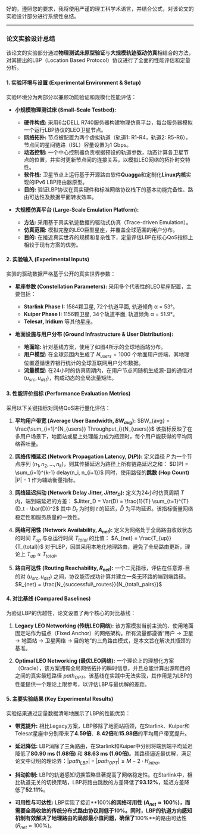 好的，遵照您的要求，我将使用严谨的理工科学术语言，并结合公式，对该论文的实验设计部分进行系统性总结。

---

### 论文实验设计总结

该论文的实验部分通过**物理测试床原型验证**与**大规模轨迹驱动仿真**相结合的方法，对其提出的LBP（Location Based Protocol）协议进行了全面的性能评估和定量分析。

#### 1. 实验环境与设置 (Experimental Environment & Setup)

实验环境分为两部分以兼顾功能验证和规模化性能评估：

*   **小规模物理测试床 (Small-Scale Testbed):**
    *   **硬件构成:** 采用6台DELL R740服务器构建物理仿真平台，每台服务器模拟一个运行LBP协议的LEO卫星节点。
    *   **网络拓扑:** 节点被配置为两个虚拟轨道（轨道1: R1-R4，轨道2: R5-R6），节点间的星间链路（ISL）容量设置为1 Gbps。
    *   **动态控制:** 一个中心控制器负责根据预设的轨道参数，动态计算各卫星节点的位置，并实时更新节点间的连接关系，以模拟LEO网络的拓扑时变特性。
    *   **软件栈:** 卫星节点上运行基于开源路由软件**Quagga**和定制化**Linux内核**实现的IPv6 LBP路由器原型。
    *   **目的:** 验证LBP协议在真实硬件和标准网络协议栈下的基本功能完备性、路由可达性及数据平面转发效率。

*   **大规模仿真平台 (Large-Scale Emulation Platform):**
    *   **方法:** 采用基于真实轨迹数据的驱动式仿真（Trace-driven Emulation）。
    *   **仿真范围:** 模拟完整的LEO巨型星座，并覆盖全球范围的用户分布。
    *   **目的:** 在接近真实世界的规模和复杂性下，定量评估LBP在核心QoS指标上相较于现有方案的优势。

#### 2. 实验输入 (Experimental Inputs)

实验的驱动数据严格基于公开的真实世界参数：

*   **星座参数 (Constellation Parameters):** 采用多个代表性的LEO星座配置，主要包括：
    *   **Starlink Phase I:** 1584颗卫星, 72个轨道平面, 轨道倾角 α = 53°。
    *   **Kuiper Phase I:** 1156颗卫星, 34个轨道平面, 轨道倾角 α = 51.9°。
    *   **Telesat, Iridium** 等其他星座。

*   **地面设施与用户分布 (Ground Infrastructure & User Distribution):**
    *   **地面站:** 针对基线方案，使用了如图4所示的全球地面站分布。
    *   **用户模型:** 在全球范围内生成了 $N_{users}=1000$ 个地面用户终端，其地理位置遵循世界银行统计的全球互联网用户分布数据。
    *   **流量模型:** 在24小时的仿真周期内，在用户节点间随机生成源-目的通信对 $(u_{src}, u_{dst})$，构成动态的全局流量矩阵。

#### 3. 性能评价指标 (Performance Evaluation Metrics)

采用以下关键指标对网络QoS进行量化评估：

1.  **平均用户带宽 (Average User Bandwidth, $BW_{avg}$):**
    $BW_{avg} = \frac{\sum_{i=1}^{N_{users}} Throughput_i}{N_{users}}$
    该指标反映了在多用户场景下，地面站或星上处理能力成为瓶颈时，每个用户能获得的平均网络吞吐量。

2.  **网络传播延迟 (Network Propagation Latency, $D(P)$):**
    定义路径 $P$ 为一个节点序列 $(n_1, n_2, ..., n_k)$，则其传播延迟为路径上所有链路延迟之和：
    $D(P) = \sum_{i=1}^{k-1} delay(n_i, n_{i+1})$
    同时，使用路径的**跳数 (Hop Count)** $|P|-1$ 作为辅助衡量指标。

3.  **网络延迟抖动 (Network Delay Jitter, $Jitter_D$):**
    定义为24小时仿真周期 $T$ 内，端到端延迟的方差：
    $Jitter_D = Var(D) = \frac{1}{T} \sum_{t=1}^{T} (D_t - \bar{D})^2$
    其中 $D_t$ 为时刻 $t$ 的延迟，$\bar{D}$ 为平均延迟。该指标衡量网络稳定性和服务质量的一致性。

4.  **网络可用性 (Network Availability, $A_{net}$):**
    定义为网络处于全局路由收敛状态的时间 $T_{up}$ 与总运行时间 $T_{total}$ 的比值：
    $A_{net} = \frac{T_{up}}{T_{total}}$
    对于LBP，因其采用本地化地理路由，避免了全局路由更新，理论上 $T_{up} \approx T_{total}$。

5.  **路由可达性 (Routing Reachability, $R_{net}$):**
    一个二元指标，评估在任意源-目的对 $(u_{src}, u_{dst})$ 之间，协议能否成功计算并建立一条无环路的端到端路径。
    $R_{net} = \frac{N_{successful\_routes}}{N_{total\_pairs}}$

#### 4. 对比基线 (Compared Baselines)

为验证LBP的优越性，论文设置了两个核心的对比基线：

1.  **Legacy LEO Networking (传统LEO网络):** 该方案模拟当前主流的、使用地面固定站作为锚点（Fixed Anchor）的网络架构。所有流量都遵循“用户 → 卫星 → 地面站 → 卫星网络 → 目的地”的三角路由模式，是本文旨在解决其瓶颈的基准。

2.  **Optimal LEO Networking (最优LEO网络):** 一个理论上的理想化方案（Oracle），该方案拥有全局网络拓扑的瞬时信息，并且总能计算出源和目的之间的真实最短路径 $path_{OPT}$。该基线在实践中无法实现，其作用是为LBP的性能提供一个理论上限参考，以评估LBP与最优解的差距。

#### 5. 主要实验结果 (Key Experimental Results)

实验结果通过定量数据清晰地展示了LBP的性能优势：

*   **带宽提升:** 相比Legacy方案，LBP移除了地面站瓶颈，在Starlink、Kuiper和Telesat星座中分别带来了**4.59倍**、**8.42倍**和**15.98倍**的平均用户带宽提升。

*   **延迟降低:** LBP消除了三角路由，在Starlink和Kuiper中分别将端到端平均延迟降低了**80.90 ms (1.68倍)** 和 **88.63 ms (1.60倍)**。其路径逼近最优解，满足论文中证明的理论界：$|path_{LBP}| - |path_{OPT}| \le M - 2 \cdot H_{intra}$。

*   **抖动抑制:** LBP的轨道感知切换策略显著提高了网络稳定性。在Starlink中，相比轨道无关的切换策略，LBP将路由跳数的方差降低了**93.12%**，延迟方差降低了**52.11%**。

*   **可用性与可达性:** LBP实现了接近**100%**的网络可用性 ($A_{net} \approx 100\%$)，而需要全局收敛的传统分布式路由协议则低于10%。同时，LBP的轨道方向感知机制有效解决了地理路由的局部最小值问题，确保了**100%**的路由可达性 ($R_{net} \approx 100\%$)。